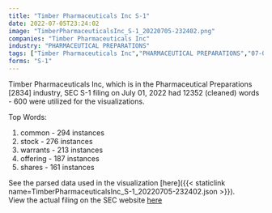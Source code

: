 ```yaml
---
title: "Timber Pharmaceuticals Inc S-1"
date: 2022-07-05T23:24:02
image: "TimberPharmaceuticalsInc_S-1_20220705-232402.png"
companies: "Timber Pharmaceuticals Inc"
industry: "PHARMACEUTICAL PREPARATIONS"
tags: ["Timber Pharmaceuticals Inc","PHARMACEUTICAL PREPARATIONS","07-01-2022","S-1"]
forms: "S-1"
---
```

Timber Pharmaceuticals Inc, which is in the Pharmaceutical Preparations [2834] industry, SEC S-1 filing on July 01, 2022 had 12352 (cleaned) words - 600 were utilized for the visualizations.

Top Words:
1. common - 294 instances
2. stock - 276 instances
3. warrants - 213 instances
4. offering - 187 instances
5. shares - 161 instances


See the parsed data used in the visualization [here]({{< staticlink name=TimberPharmaceuticalsInc_S-1_20220705-232402.json >}}).  
View the actual filing on the SEC website [here](https://www.sec.gov/Archives/edgar/data/1504167/0001104659-22-076806.txt)
